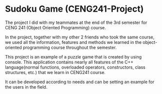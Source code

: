 # Sudoku Game (CENG241-Project)
The project I did with my teammates at the end of the 3rd semester for CENG 241 (Object Oriented Programming) course.    
  
In the project, together with my other 2 friends who took the same course, we used all the information, features and methods we learned in the object-oriented programming course throughout the semester.  
  
This project is an example of a puzzle game that is created by using console. This application contains nearly all features of the C++ language(normal functions, overloaded operators, constructors, class structures, etc.) that we learn in CENG241 course.    
  
It can be developed according to needs and can be setting an example for the users in the field.  
